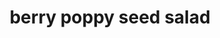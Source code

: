 ---
servings:
notes:
directions:
ingredients: |-
  * 3 tbs olive oil
  * 3 tbs honey
  * 1 tbs vinegar
  * 1/2 tsp prepared mustard
  * 1 tsp poppy seeds
  * 4 cups bib lettuce
  * 2 cups strawberries sliced
  * 1 small onion sliced into rings
rating: 5
ease: easy
category: side dish
subcategory: salad
href:
totalTime:
cookTime:
prepTime:
title: berry poppy seed salad
path: /berry-poppy-seed-salad
---